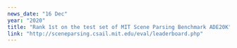 ```yaml
---
news_date: "16 Dec"
year: "2020"
title: "Rank 1st on the test set of MIT Scene Parsing Benchmark ADE20K"
link: "http://sceneparsing.csail.mit.edu/eval/leaderboard.php"
---
```

